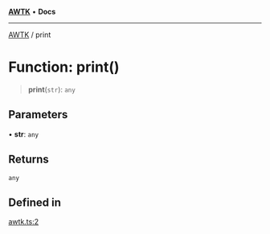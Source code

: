 [**AWTK**](../README.md) • **Docs**

***

[AWTK](../globals.md) / print

# Function: print()

> **print**(`str`): `any`

## Parameters

• **str**: `any`

## Returns

`any`

## Defined in

[awtk.ts:2](https://github.com/zlgopen/awtk-binding/blob/a193834fdb1c1ee98bdcf84db4b6e5fd059e1d7c/tools/code_gen/js/output/awtk.ts#L2)
